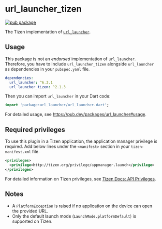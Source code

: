 # url_launcher_tizen

[![pub package](https://img.shields.io/pub/v/url_launcher_tizen.svg)](https://pub.dev/packages/url_launcher_tizen)

The Tizen implementation of [`url_launcher`](https://pub.dev/packages/url_launcher).

## Usage

This package is not an _endorsed_ implementation of `url_launcher`. Therefore, you have to include `url_launcher_tizen` alongside `url_launcher` as dependencies in your `pubspec.yaml` file.

```yaml
dependencies:
  url_launcher: ^6.3.1
  url_launcher_tizen: ^2.1.3
```

Then you can import `url_launcher` in your Dart code:

```dart
import 'package:url_launcher/url_launcher.dart';
```

For detailed usage, see https://pub.dev/packages/url_launcher#usage.

## Required privileges

To use this plugin in a Tizen application, the application manager privilege is required. Add below lines under the `<manifest>` section in your `tizen-manifest.xml` file.

```xml
<privileges>
  <privilege>http://tizen.org/privilege/appmanager.launch</privilege>
</privileges>
```

For detailed information on Tizen privileges, see [Tizen Docs: API Privileges](https://docs.tizen.org/application/dotnet/get-started/api-privileges).

## Notes

- A `PlatformException` is raised if no application on the device can open the provided URL.
- Only the default launch mode (`LaunchMode.platformDefault`) is supported on Tizen.
